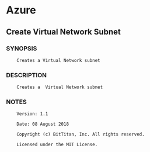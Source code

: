 # Azure
## Create Virtual Network Subnet
### SYNOPSIS
```
    Creates a Virtual Network subnet
```
### DESCRIPTION
```
    Creates a  Virtual Network subnet
```
### NOTES
```
    Version: 1.1
    Date: 08 August 2018
    Copyright (c) BitTitan, Inc. All rights reserved.
    Licensed under the MIT License.
```

